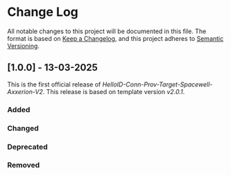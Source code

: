 # Change Log

All notable changes to this project will be documented in this file. The format is based on [Keep a Changelog](https://keepachangelog.com), and this project adheres to [Semantic Versioning](https://semver.org).

## [1.0.0] - 13-03-2025

This is the first official release of _HelloID-Conn-Prov-Target-Spacewell-Axxerion-V2_. This release is based on template version _v2.0.1_.

### Added

### Changed

### Deprecated

### Removed